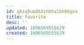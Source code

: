 ```yaml
---
id: qkiq9ub063zhbhalbh0kgnx
title: favorite
desc: ''
updated: 1696569555629
created: 1696569555629
---
```

